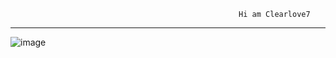                                                        Hi am Clearlove7
 ___________________________________________________________________________________________________________________________________________________________________________________
![image](https://user-images.githubusercontent.com/88828156/149283055-06e01eaa-e2eb-4ce2-9600-9415f3376592.png)

